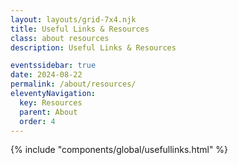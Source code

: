 ```yaml
---
layout: layouts/grid-7x4.njk
title: Useful Links & Resources
class: about resources
description: Useful Links & Resources

eventssidebar: true
date: 2024-08-22
permalink: /about/resources/
eleventyNavigation:
  key: Resources
  parent: About
  order: 4
---
```






  {% include "components/global/usefullinks.html" %}
